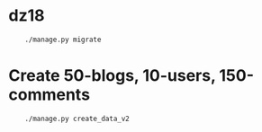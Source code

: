 # dz18




```bash
    ./manage.py migrate
```


# Create 50-blogs, 10-users, 150-comments
```bash
    ./manage.py create_data_v2
```